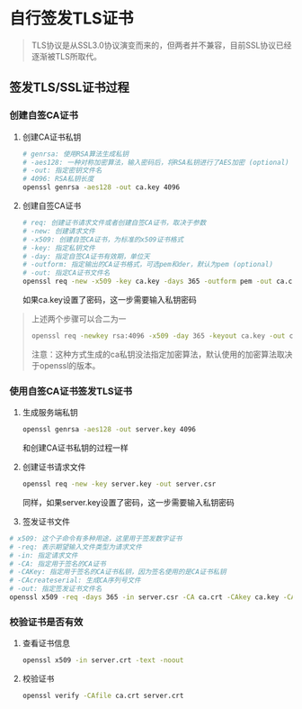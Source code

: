 # 自行签发TLS证书

> TLS协议是从SSL3.0协议演变而来的，但两者并不兼容，目前SSL协议已经逐渐被TLS所取代。

## 签发TLS/SSL证书过程

### 创建自签CA证书

1. 创建CA证书私钥

    ```bash
    # genrsa: 使用RSA算法生成私钥
    # -aes128: 一种对称加密算法，输入密码后，将RSA私钥进行了AES加密 (optional)
    # -out: 指定密钥文件名
    # 4096: RSA私钥长度
    openssl genrsa -aes128 -out ca.key 4096
    ```

2. 创建自签CA证书

    ```bash
    # req: 创建证书请求文件或者创建自签CA证书，取决于参数
    # -new: 创建请求文件
    # -x509: 创建自签CA证书，为标准的x509证书格式
    # -key: 指定私钥文件
    # -day: 指定自签CA证书有效期，单位天
    # -outform: 指定输出的CA证书格式，可选pem和der，默认为pem (optional)
    # -out: 指定CA证书文件名
    openssl req -new -x509 -key ca.key -days 365 -outform pem -out ca.crt
    ```

    如果ca.key设置了密码，这一步需要输入私钥密码

> 上述两个步骤可以合二为一
>
> ```bash
> openssl req -newkey rsa:4096 -x509 -day 365 -keyout ca.key -out ca.crt
> ```
>
> 注意：这种方式生成的ca私钥没法指定加密算法，默认使用的加密算法取决于openssl的版本。

### 使用自签CA证书签发TLS证书

1. 生成服务端私钥

    ```bash
    openssl genrsa -aes128 -out server.key 4096
    ```

    和创建CA证书私钥的过程一样

2. 创建证书请求文件

    ```bash
    openssl req -new -key server.key -out server.csr
    ```

    同样，如果server.key设置了密码，这一步需要输入私钥密码

3. 签发证书文件

```bash
# x509: 这个子命令有多种用途，这里用于签发数字证书
# -req: 表示期望输入文件类型为请求文件
# -in: 指定请求文件
# -CA: 指定用于签名的CA证书
# -CAKey: 指定用于签名的CA证书私钥，因为签名使用的是CA证书私钥
# -CAcreateserial: 生成CA序列号文件
# -out: 指定签发证书文件名
openssl x509 -req -days 365 -in server.csr -CA ca.crt -CAkey ca.key -CAcreateserial -out server.crt
```

### 校验证书是否有效

1. 查看证书信息

    ```bash
    openssl x509 -in server.crt -text -noout
    ```

2. 校验证书

    ```bash
    openssl verify -CAfile ca.crt server.crt
    ```
